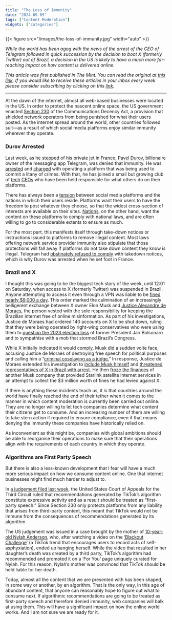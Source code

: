 ```yaml
---
title: "The Loss of Immunity"
date: "2024-09-05"
tags: ["Content Moderation"]
widgets: ["categories"]
---
```


{{< figure src="/images/the-loss-of-immunity.jpg" width="auto" >}}

_While the world has been agog with the news of the arrest of the CEO of Telegram followed in quick succession by the decision to boot X (formerly Twitter) out of Brazil, a decision in the US is likely to have a much more far-reaching impact on how content is delivered online._

<!--more-->

_This article was first published in The Mint. You can read the original at [_this link_](https://www.livemint.com/opinion/online-views/pavel-durov-telegram-ceo-elon-musk-social-media-platforms-content-moderation-third-party-content-11725414995598.html). If you would like to receive these articles in your inbox every week please consider subscribing by clicking on this [link](https://paragraph.xyz/@exmachina)._

---

At the dawn of the internet, almost all web-based businesses were located in the US. In order to protect the nascent online space, the US government enacted [Section 230](https://www.perplexity.ai/page/section-230-history-and-status-pJbLvSFeSheVytzvLanOHQ) of the Communications Decency Act, a provision that shielded network operators from being punished for what their users posted. As the internet spread around the world, other countries followed suit—as a result of which social media platforms enjoy similar immunity wherever they operate.

### Durov Arrested

Last week, as he stepped of his private jet in France, [Pavel Durov](https://en.wikipedia.org/wiki/Pavel_Durov), billionaire owner of the messaging app Telegram, was denied that immunity. He was [arrested](https://www.reuters.com/world/europe/telegram-messaging-app-ceo-pavel-durov-arrested-france-tf1-tv-says-2024-08-24/) and [charged](https://apnews.com/article/telegram-pavel-durov-arrest-2c8015c102cce23c23d55c6ca82641c5) with operating a platform that was being used to commit a litany of crimes. With that, he has joined a small but growing club of [tech](https://www.cnet.com/tech/services-and-software/convicted-silk-road-founder-ross-ulbricht-sentenced-to-life-in-prison/) [CEOs](https://apnews.com/article/binance-crypto-money-laundering-sanctions-changpeng-zhao-cf81925ff9b4b65e27f80f906a6a63ae) who have been held responsible for what others do on their platforms.

There has always been a [tension](https://www.rand.org/pubs/commentary/2023/10/protecting-free-speech-compels-some-form-of-social.html) between social media platforms and the nations in which their users reside. Platforms want their users to have the freedom to post whatever they choose, so that the widest cross-section of interests are available on their sites. [Nations](https://www.euronews.com/next/2024/08/15/ireland-to-clamp-down-on-social-media-companies-refusing-to-remove-hate-speech), on the other hand, want the content on these platforms to comply with national laws, and are often willing to go to considerable extents to ensure as much. 

For the most part, this manifests itself through take-down notices or instructions issued to platforms to remove illegal content. Most laws offering network service provider immunity also stipulate that those protections will fall away if platforms do not take down content they know is illegal. Telegram had [obstinately refused to comply](https://www.nbcnews.com/tech/security/telegram-ceo-pavel-durov-child-safety-rcna168266) with takedown notices, which is why Durov was arrested when he set foot in France.

### Brazil and X

I thought this was going to be the biggest tech story of the week, until 12:01 on Saturday, when access to X (formerly Twitter) was suspended in Brazil. Anyone attempting to access it even through a VPN was liable to be [fined nearly $9,000 a day](https://www.yahoo.com/news/brazil-x-users-fined-9000-222853371.html?guccounter=1). This order marked the culmination of an increasingly belligerent exchange between X owner Elon Musk and [Justice Alexandre de Moraes](https://www.ndtv.com/world-news/who-is-alexandre-de-moraes-the-judge-who-blocked-elon-musks-x-in-brazil-6458807), the person vested with the sole responsibility for keeping the Brazilian internet free of online misinformation. As part of his investigations, Justice de Moraes had ordered 140 accounts on X to be shut down, ruling that they were being operated by right-wing conservatives who were using them to [question the 2023 election loss](https://apnews.com/article/jair-bolsonaro-brazil-government-af5987e833a681e6f056fe63789ca375) of former President Jair Bolsonaro and to sympathise with a mob that stormed Brazil’s Congress. 

While X initially indicated it would comply, Musk did a sudden volte face, accusing Justice de Moraes of destroying free speech for political purposes and calling him a “[criminal cosplaying as a judge.](https://x.com/elonmusk/status/1831364659464835508)” In response, Justice de Moraes extended his investigation to [include Musk himself](https://www.pbs.org/newshour/economy/brazil-supreme-court-justice-orders-investigation-of-elon-musk-over-fake-news-and-obstruction) and [threatened representatives of X in Brazil with arrest](https://news.yahoo.com/news/x-closes-office-brazil-amid-030602710.html). He then [froze the finances](https://www.france24.com/en/live-news/20240829-brazil-judge-musk-standoff-intensifies-as-starlink-assets-frozen) of another Musk company that provided Starlink satellite internet services in an attempt to collect the $3 million worth of fines he had levied against X.

If there is anything these incidents teach us, it is that countries around the world have finally reached the end of their tether when it comes to the manner in which content moderation is currently been carried out online. They are no longer willing to let tech companies determine what content their citizens get to consume. And an increasing number of them are willing to take stern action if required to ensure compliance, even if that means denying the immunity these companies have historically relied on.

As inconvenient as this might be, companies with global ambitions should be able to reorganise their operations to make sure that their operations align with the requirements of each country in which they operate.

### Algorithms are First Party Speech

But there is also a less-known development that I fear will have a much more serious impact on how we consume content online. One that internet businesses might find much harder to adjust to.

In [a judgement filed last week](https://cases.justia.com/federal/appellate-courts/ca3/22-3061/22-3061-2024-08-27.pdf?ts=1724792413), the United States Court of Appeals for the Third Circuit ruled that recommendations generated by TikTok’s algorithm constitute expressive activity and as a result should be treated as “first-party speech.” Since Section 230 only protects platforms from any liability that arises from third-party content, this meant that TikTok would not be immune from the consequences of recommendations generated by its algorithm.

The US judgement was issued in a case brought by the mother of [10-year-old Nylah Anderson](https://www.msn.com/en-us/news/opinion/the-viral-blackout-challenge-is-killing-young-people-courts-are-finally-taking-it-seriously/ar-AA1q2gDX), who, after watching a video on the [‘Blackout Challenge](https://en.wikipedia.org/wiki/Blackout_challenge)’ (a TikTok trend that encourages users to record acts of self-asphyxiation), ended up hanging herself. While the video that resulted in her daughter’s death was created by a third party, TikTok’s algorithm had recommended and promoted it on a ‘For You’ page uniquely curated for Nylah. For this reason, Nylah’s mother was convinced that TikTok should be held liable for her death.

Today, almost all the content that we are presented with has been shaped, in some way or another, by an algorithm. That is the only way, in this age of abundant content, that anyone can reasonably hope to figure out what to consume next. If algorithmic recommendations are going to be treated as first-party speech and therefore denied immunity, web companies will balk at using them. This will have a significant impact on how the online world works. And I am not sure we are ready for it.